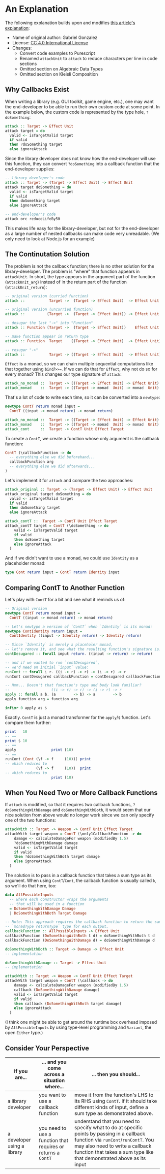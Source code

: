 # An Explanation

The following explanation builds upon and modifies [this article's explanation](http://www.haskellforall.com/2012/12/the-continuation-monad.html):
- Name of original author: Gabriel Gonzalez
- License: [CC 4.0 International License](https://creativecommons.org/licenses/by/4.0/)
- Changes:
    - Convert code examples to Purescript
    - Renamed `attackUnit` to `attack` to reduce characters per line in code sections
    - Omitted section on Algebraic Data Types
    - Omitted section on Kleisli Composition

## Why Callbacks Exist

When writing a library (e.g. GUI toolkit, game engine, etc.), one may want the end-developer to be able to run their own custom code at some point. In the example below, the custom code is represented by the type hole, `?doSomething`:
```haskell
attack :: Target -> Effect Unit
attack target = do
  valid <- isTargetValid target
  if valid
  then ?doSomething target
  else ignoreAttack
```
Since the library developer does not know how the end-developer will use this function, they can convert `?doSomething` into a callback function that the end-developer supplies:
```haskell
-- library developer's code
attack :: Target -> (Target -> Effect Unit) -> Effect Unit
attack target doSomething = do
  valid <- isTargetValid target
  if valid
  then doSomething target
  else ignoreAttack

-- end-developer's code
attack orc reduceLifeBy50
```
This makes life easy for the library-developer, but not for the end-developer as a large number of nested callbacks can make code very unreadable. (We only need to look at Node.js for an example)

## The Continutation Solution

The problem is not the callback function; there is no other solution for the library-developer. The problem is "where" that function appears in `attackUnit`. In short, the type appears in the argument part of the function (`attackUnit_arg`) instead of in the return part of the function (`attackUnit_return`):
```haskell
-- original version (curried function)
attack ::           Target ->  (Target -> Effect Unit)  -> Effect Unit

-- original version (uncurried function)
attack ::          (Target ->  (Target -> Effect Unit)) -> Effect Unit

-- desugar the last "->" into "Function"
attack :: Function (Target ->  (Target -> Effect Unit))    Effect Unit

-- make function appear in return type
attack :: Function  Target    ((Target -> Effect Unit)  -> Effect Unit)

-- resugar "->"
attack ::           Target -> ((Target -> Effect Unit)  -> Effect Unit)
```

`Effect` is a monad, so we can chain multiple sequential computations like that together using `bind`/`>>=`. If we can do that for `Effect`, why not do so for every monad? This changes our type signature of `attack`:
```haskell
attack_no_monad ::  Target -> ((Target -> Effect Unit) -> Effect Unit)
attack_monad    ::  Target -> ((Target -> monad  Unit) -> monad  Unit)
```
That's a lot of code to write each time, so it can be converted into a `newtype`:
```haskell
newtype ContT return monad input =
  ContT ((input -> monad return) -> monad return)

attack_no_monad ::  Target -> ((Target -> Effect Unit) -> Effect Unit)
attack_monad    ::  Target -> ((Target -> monad  Unit) -> monad  Unit)
attack_cont     ::  Target -> ContT Unit Effect Target
```
To create a `ContT`, we create a function whose only argument is the callback function:
```haskell
ContT (\callbackFunction -> do
  -- everything else we did beforehand...
  callbackFunction arg
  -- everything else we did afterwards...
)
```
Let's implement it for `attack` and compare the two approaches:
```haskell
attack_original :: Target -> (Target -> Effect Unit) -> Effect Unit
attack_original target doSomething = do
  valid <- isTargetValid target
  if valid
  then doSomething target
  else ignoreAttack

attack_contT ::  Target -> ContT Unit Effect Target
attack_contT target = ContT (\doSomething -> do
    valid <- isTargetValid target
    if valid
    then doSomething target
    else ignoreAttack
  )
```
And if we didn't want to use a monad, we could use `Identity` as a placeholder monad:
```haskell
type Cont return input = ContT return Identity input
```

## Comparing ContT to Another Function

Let's play with `ContT` for a bit and see what it reminds us of:
```haskell
-- Original version
newtype ContT return monad input =
  ContT ((input -> monad return) -> monad return)

-- Let's newtype a version of `ContT` when `Identity` is its monad:
newtype ContIdentity return input =
  ContIdentity ((input -> Identity return) -> Identity return)

-- Since `Identity` is merely a placeholer monad,
-- let's remove it, and see what the resulting function's signature is:
contDesugared :: forall input return. ((input -> return) -> return)

-- and if we wanted to run `contDesugared`,
-- we'd need an initial `input` value:
runCont :: forall i r. ((i -> r) -> r) -> (i -> r) -> r
runCont contDesugared callbackFunction = contDesugared callbackFunction

-- Hmm... Doesn't that function's type and body look familiar?
--                   ((i -> r) -> r) -> (i -> r) -> r
apply :: forall a b. (a        -> b) -> a        -> b
apply function arg = function arg

infixr 0 apply as $
```
Exactly. `ContT` is just a monad transformer for the `apply`/`$` function. Let's compare them further:
```haskell
print   10
-- ==
print $ 10
-- ==
apply                print (10)
-- ==
runCont (Cont (\f -> f     (10))) print
-- which reduces to
              (\f -> f     (10))  print
-- which reduces to
                     print (10)
```

## When You Need Two or More Callback Functions

If `attack` is modified, so that it requires two callback functions, `?doSomethingWithDamage` and `doSomethingWithBoth`, it would seem that our nice solution from above would no longer work since we can only specify one of the two functions:
```haskell
attackWith :: Target -> Weapon -> ContT Unit Effect Target
attackWith target weapon = ContT (\only1CallbackFunction -> do
    damage <- calculateDamageFor weapon (modifiedBy 1.5)
    ?doSomethingWithDamage damage
    valid <- isTargetValid target
    if valid
    then ?doSomethingWithBoth target damage
    else ignoreAttack
  )
```

The solution is to pass in a callback function that takes a sum type as its argument. When using `ContT`/`Cont`, the callback function is usually called `k`, so we'll do that here, too:
```haskell
data AllPossibleInputs
  -- where each constructor wraps the arguments
  -- that will be used in a function
  = DoSomethingWithDamage Damage
  | DoSomethingWithBoth Target Damage

-- Note: This approach requires the callback function to return the same
-- `monadType returnType` type for each output.
callbackFunction :: AllPossibleInputs -> Effect Unit
callbackFunction (DoSomethingWithBoth t d) = doSomethingWithBoth t d
callbackFunction (DoSomethingWithDamage d) = doSomethingWithDamage d

doSomethingWithBoth :: Target -> Damage -> Effect Unit
-- implementation

doSomethingWithDamage :: Target -> Effect Unit
-- implementation

attackWith :: Target -> Weapon -> ContT Unit Effect Target
attackWith target weapon = ContT (\callback -> do
    damage <- calculateDamageFor weapon (modifiedBy 1.5)
    callback (DoSomethingWithDamage damage)
    valid <- isTargetValid target
    if valid
    then callback (DoSomethingWithBoth target damage)
    else ignoreAttack
  )
```
(I think one might be able to get around the runtime box overhead imposed by `AllPossibleInputs` by using type-level programming and `Variant`, the open `Either` type.)

## Consider Your Perspective

| If you are... | ... and you come across a situation where... | ... then you should... |
| - | - | - |
| a library developer | you want to use a callback function | move it from the function's LHS to its RHS using `ContT`. If it should take different kinds of input, define a sum type as demonstrated above.
| a developer using a library | you need to use a function that requires or returns a `ContT` | understand that you need to specify what to do at specific points by passing in a callback function via `runCont`/`runContT`. You may also need to write a callback function that takes a sum type like that demonstrated above as its input
